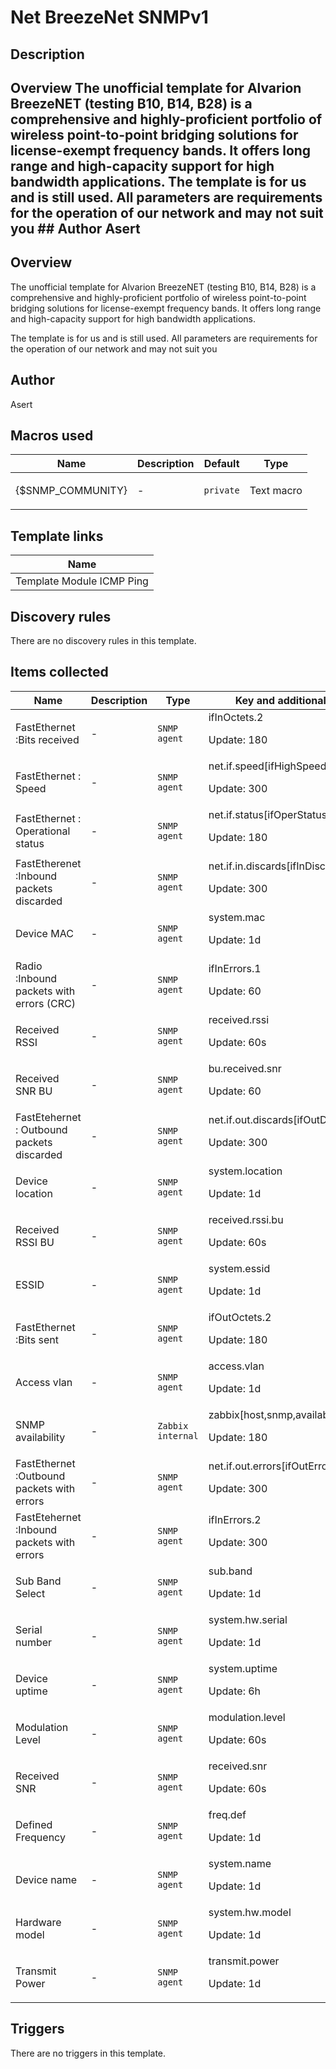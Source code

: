 # Net BreezeNet SNMPv1

## Description

## Overview The unofficial template for Alvarion BreezeNET (testing B10, B14, B28) is a comprehensive and highly-proficient portfolio of wireless point-to-point bridging solutions for license-exempt frequency bands. It offers long range and high-capacity support for high bandwidth applications. The template is for us and is still used. All parameters are requirements for the operation of our network and may not suit you ## Author Asert 

## Overview

The unofficial template for Alvarion BreezeNET (testing B10, B14, B28) is a comprehensive and highly-proficient portfolio of wireless point-to-point bridging solutions for license-exempt frequency bands. It offers long range and high-capacity support for high bandwidth applications.


The template is for us and is still used. All parameters are requirements for the operation of our network and may not suit you



## Author

Asert

## Macros used

|Name|Description|Default|Type|
|----|-----------|-------|----|
|{$SNMP_COMMUNITY}|<p>-</p>|`private`|Text macro|
## Template links

|Name|
|----|
|Template Module ICMP Ping|
## Discovery rules

There are no discovery rules in this template.

## Items collected

|Name|Description|Type|Key and additional info|
|----|-----------|----|----|
|FastEthernet  :Bits received|<p>-</p>|`SNMP agent`|ifInOctets.2<p>Update: 180</p>|
|FastEthernet  : Speed|<p>-</p>|`SNMP agent`|net.if.speed[ifHighSpeed.2]<p>Update: 300</p>|
|FastEthernet : Operational status|<p>-</p>|`SNMP agent`|net.if.status[ifOperStatus.2]<p>Update: 180</p>|
|FastEtherenet   :Inbound packets discarded|<p>-</p>|`SNMP agent`|net.if.in.discards[ifInDiscards.2]<p>Update: 300</p>|
|Device MAC|<p>-</p>|`SNMP agent`|system.mac<p>Update: 1d</p>|
|Radio :Inbound packets with errors (CRC)|<p>-</p>|`SNMP agent`|ifInErrors.1<p>Update: 60</p>|
|Received RSSI|<p>-</p>|`SNMP agent`|received.rssi<p>Update: 60s</p>|
|Received SNR BU|<p>-</p>|`SNMP agent`|bu.received.snr<p>Update: 60</p>|
|FastEtehernet : Outbound packets discarded|<p>-</p>|`SNMP agent`|net.if.out.discards[ifOutDiscards.2]<p>Update: 300</p>|
|Device location|<p>-</p>|`SNMP agent`|system.location<p>Update: 1d</p>|
|Received RSSI BU|<p>-</p>|`SNMP agent`|received.rssi.bu<p>Update: 60s</p>|
|ESSID|<p>-</p>|`SNMP agent`|system.essid<p>Update: 1d</p>|
|FastEthernet :Bits sent|<p>-</p>|`SNMP agent`|ifOutOctets.2<p>Update: 180</p>|
|Access vlan|<p>-</p>|`SNMP agent`|access.vlan<p>Update: 1d</p>|
|SNMP availability|<p>-</p>|`Zabbix internal`|zabbix[host,snmp,available]<p>Update: 180</p>|
|FastEthernet :Outbound packets with errors|<p>-</p>|`SNMP agent`|net.if.out.errors[ifOutErrors.2]<p>Update: 300</p>|
|FastEtehernet  :Inbound packets with errors|<p>-</p>|`SNMP agent`|ifInErrors.2<p>Update: 300</p>|
|Sub Band Select|<p>-</p>|`SNMP agent`|sub.band<p>Update: 1d</p>|
|Serial number|<p>-</p>|`SNMP agent`|system.hw.serial<p>Update: 1d</p>|
|Device uptime|<p>-</p>|`SNMP agent`|system.uptime<p>Update: 6h</p>|
|Modulation Level|<p>-</p>|`SNMP agent`|modulation.level<p>Update: 60s</p>|
|Received SNR|<p>-</p>|`SNMP agent`|received.snr<p>Update: 60s</p>|
|Defined Frequency|<p>-</p>|`SNMP agent`|freq.def<p>Update: 1d</p>|
|Device name|<p>-</p>|`SNMP agent`|system.name<p>Update: 1d</p>|
|Hardware model|<p>-</p>|`SNMP agent`|system.hw.model<p>Update: 1d</p>|
|Transmit Power|<p>-</p>|`SNMP agent`|transmit.power<p>Update: 1d</p>|
## Triggers

There are no triggers in this template.


